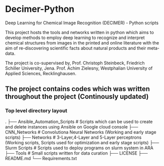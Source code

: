 # Decimer-Python
Deep Learning for Chemical Image Recognition (DECIMER) - Python scripts

This project hosts the tools and networks written in python which aims to develop methods to employ deep learning to recognize and interpret chemical structures from images in the printed and online literature with the aim of re-discovering scientific facts about natural products and their meta-data. 

The project is co-supervised by,
Prof. Christoph Steinbeck, Friedrich Schiller University, Jena.
Prof. Achim Zielesny, Westphalian University of Applied Sciences, Recklinghausen.

## The project contains codes which was written throughout the project (Continously updated)

### Top level directory layout
  .
  ├── Ansible_Automation_Scripts              # Scripts which can be used to create and delete instances using Ansible on Google cloud console
  ├── CNN_Networks                            # Convolutiona Neural Networks (Working and early stage scripts)
  ├── Networks                                # 3-Layer,4-Layer and 5-Layer perceptrons (Working scripts, Scripts used for optimization and early stage scripts)
  ├── Slurm Scripts                           # Scripts used to deploy programs on slurm system in ARA
  ├── Tools                                   # Small scripts written for data curation 
  ├── LICENSE
  ├── README.md
  └── Requirements.txt





